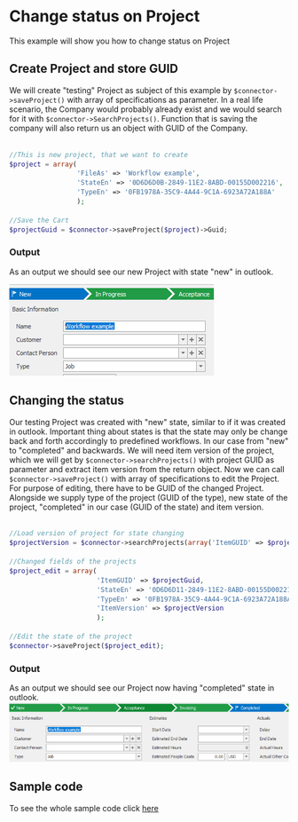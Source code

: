 # Change status on Project
This example will show you how to change status on Project

## Create Project and store GUID
We will create "testing" Project as subject of this example by  ```$connector->saveProject()``` with array of specifications as parameter. In a real life scenario, the Company would probably already exist and we would search for it with ```$connector->SearchProjects()```. Function that is saving the company will also return us an object with GUID of the Company.
```php

//This is new project, that we want to create
$project = array(
                 'FileAs' => 'Workflow example',
                 'StateEn' => '0D6D6D0B-2849-11E2-8ABD-00155D002216',
                 'TypeEn' => '0FB1978A-35C9-4A44-9C1A-6923A72A188A'
                 );

//Save the Cart
$projectGuid = $connector->saveProject($project)->Guid;

```
### Output
As an output we should see our new Project with state "new" in outlook.

![example output](Images/sample_output_company.PNG)

## Changing the status
Our testing Project was created with "new" state, similar to if it was created in outlook. Important thing about states is that the state may only be change back and forth accordingly to predefined workflows. In our case from "new" to "completed" and backwards. We will need item version of the project, which we will get by ```$connector->searchProjects()``` with project GUID as parameter and extract item version from the return object. Now we can call ```$connector->saveProject()``` with array of specifications to edit the Project. For purpose of editing, there have to be GUID of the changed Project. Alongside we supply type of the project (GUID of the type), new state of the project, "completed" in our case (GUID of the state) and item version.
```php

//Load version of project for state changing
$projectVersion = $connector->searchProjects(array('ItemGUID' => $projectGuid))->Data[0]->ItemVersion + 1;

//Changed fields of the projects
$project_edit = array(
                      'ItemGUID' => $projectGuid,
                      'StateEn' => '0D6D6D11-2849-11E2-8ABD-00155D002216',
                      'TypeEn' => '0FB1978A-35C9-4A44-9C1A-6923A72A188A',
                      'ItemVersion' => $projectVersion
                      );

//Edit the state of the project
$connector->saveProject($project_edit);

```
### Output
As an output we should see our Project now having "completed" state in outlook.
![example output](Images/sample_output_state.PNG)

## Sample code
To see the whole sample code click [here](sample_code.php)